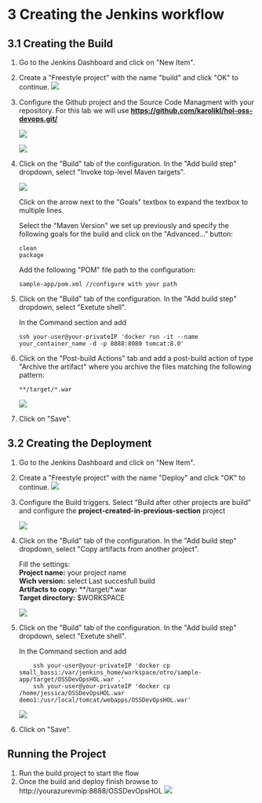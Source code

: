 # 3 Creating the Jenkins workflow
## 3.1 Creating the Build 
1. Go to the Jenkins Dashboard and click on "New Item".

2. Create a "Freestyle project" with the name "build" and click "OK" to continue.
    ![](./images/3.1.i001.PNG)

3. Configure the Github project and the Source Code Managment with your repository. For this lab we will use **https://github.com/karolikl/hol-oss-devops.git/**

    ![](./images/3.1.i002.PNG)
    
    ![](./images/3.1.i003.PNG)
    
4. Click on the "Build" tab of the configuration. In the "Add build step" dropdown, select "Invoke top-level Maven targets".
    
   ![](./images/3.1.i004.PNG)

   Click on the arrow next to the "Goals" textbox to expand the textbox to multiple lines. 
  
   Select the "Maven Version" we set up previously and specify the following goals for the build and click on the "Advanced..." button:
    ```
    clean
    package
    ``` 
   Add the following "POM" file path to the configuration:
    ```
    sample-app/pom.xml //configure with your path
    ``` 
5. Click on the "Build" tab of the configuration. In the "Add build step" dropdown, select "Exetute shell".
  
   In the Command section and add 
   
    ```
    ssh your-user@your-privateIP 'docker run -it --name your_container_name -d -p 8888:8080 tomcat:8.0' 
    ``` 
       
6. Click on the "Post-build Actions" tab and add a post-build action of type "Archive the artifact" where you archive the files matching the following pattern:
    ```
    **/target/*.war
    ``` 
    ![](./images/3.1.i005.PNG)

7. Click on "Save".


## 3.2 Creating the Deployment
1. Go to the Jenkins Dashboard and click on "New Item".

2. Create a "Freestyle project" with the name "Deploy" and click "OK" to continue.
    ![](./images/3.2.i001.PNG)
    
3. Configure the Build triggers. Select "Build after other projects are build" and configure the **project-created-in-previous-section** project

    ![](./images/3.2.i002.PNG)
    
4. Click on the "Build" tab of the configuration. In the "Add build step" dropdown, select "Copy artifacts from another project".

   Fill the settings:  
   **Project name:** your project name  
   **Wich version:** select Last succesfull build  
   **Artifacts to copy:** **/target/*.war  
   **Target directory:** $WORKSPACE  

    ![](./images/3.2.i003.PNG)

5. Click on the "Build" tab of the configuration. In the "Add build step" dropdown, select "Exetute shell".
  
   In the Command section and add 
   
    ```
        ssh your-user@your-privateIP 'docker cp  small_bassi:/var/jenkins_home/workspace/otro/sample-app/target/OSSDevOpsHOL.war .'
        ssh your-user@your-privateIP 'docker cp  /home/jessica/OSSDevOpsHOL.war demo1:/usr/local/tomcat/webapps/OSSDevOpsHOL.war'

    ``` 
    ![](./images/3.2.i004.PNG)

6. Click on "Save".

## Running the Project

1. Run the build project to start the flow
2. Once the build and deploy finish browse to http://yourazurevmip:8888/OSSDevOpsHOL
![](./images/3.2.i005.PNG)
